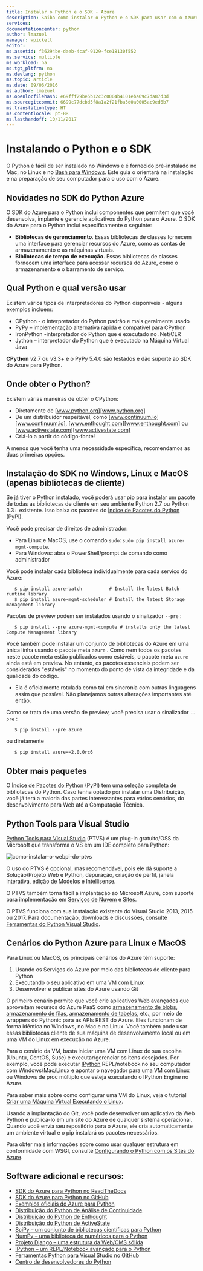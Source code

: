 ```yaml
---
title: Instalar o Python e o SDK - Azure
description: Saiba como instalar o Python e o SDK para usar com o Azure.
services: 
documentationcenter: python
author: lmazuel
manager: wpickett
editor: 
ms.assetid: f36294be-daeb-4caf-9129-fce18130f552
ms.service: multiple
ms.workload: na
ms.tgt_pltfrm: na
ms.devlang: python
ms.topic: article
ms.date: 09/06/2016
ms.author: lmazuel
ms.openlocfilehash: e69fff29be5b12c3c0004b4101eba69c7da87d3d
ms.sourcegitcommit: 6699c77dcbd5f8a1a2f21fba3d0a0005ac9ed6b7
ms.translationtype: HT
ms.contentlocale: pt-BR
ms.lasthandoff: 10/11/2017
---
```

# <a name="installing-python-and-the-sdk"></a>Instalando o Python e o SDK
O Python é fácil de ser instalado no Windows e é fornecido pré-instalado no Mac, no Linux e no [Bash para Windows](https://msdn.microsoft.com/commandline/wsl/about). Este guia o orientará na instalação e na preparação de seu computador para o uso com o Azure.

## <a name="whats-in-the-python-azure-sdk"></a>Novidades no SDK do Python Azure
O SDK do Azure para o Python inclui componentes que permitem que você desenvolva, implante e gerencie aplicativos do Python para o Azure. O SDK do Azure para o Python inclui especificamente o seguinte:

* **Bibliotecas de gerenciamento**. Essas bibliotecas de classes fornecem uma interface para gerenciar recursos do Azure, como as contas de armazenamento e as máquinas virtuais.
* **Bibliotecas de tempo de execução**. Essas bibliotecas de classes fornecem uma interface para acessar recursos do Azure, como o armazenamento e o barramento de serviço.

## <a name="which-python-and-which-version-to-use"></a>Qual Python e qual versão usar
Existem vários tipos de interpretadores do Python disponíveis - alguns exemplos incluem:

* CPython - o interpretador do Python padrão e mais geralmente usado
* PyPy – implementação alternativa rápida e compatível para CPython
* IronPython -interpretador do Python que é executado no .Net/CLR
* Jython – interpretador do Python que é executado na Máquina Virtual Java

**CPython** v2.7 ou v3.3+ e o PyPy 5.4.0 são testados e dão suporte ao SDK do Azure para Python.

## <a name="where-to-get-python"></a>Onde obter o Python?
Existem várias maneiras de obter o CPython:

* Diretamente de [www.python.org][www.python.org]
* De um distribuidor respeitável, como [www.continuum.io][www.continuum.io], [www.enthought.com][www.enthought.com] ou [www.activestate.com][www.activestate.com]
* Criá-lo a partir do código-fonte!

A menos que você tenha uma necessidade específica, recomendamos as duas primeiras opções.

## <a name="sdk-installation-on-windows-linux-and-macos-client-libraries-only"></a>Instalação do SDK no Windows, Linux e MacOS (apenas bibliotecas de cliente)
Se já tiver o Python instalado, você poderá usar pip para instalar um pacote de todas as bibliotecas de cliente em seu ambiente Python 2.7 ou Python 3.3+ existente. Isso baixa os pacotes do [Índice de Pacotes do Python][Python Package Index] (PyPI).

Você pode precisar de direitos de administrador:

* Para Linux e MacOS, use o comando `sudo`: `sudo pip install azure-mgmt-compute`.
* Para Windows: abra o PowerShell/prompt de comando como administrador

Você pode instalar cada biblioteca individualmente para cada serviço do Azure:

```console
   $ pip install azure-batch          # Install the latest Batch runtime library
   $ pip install azure-mgmt-scheduler # Install the latest Storage management library
```

Pacotes de preview podem ser instalados usando o sinalizador `--pre` :

```console
   $ pip install --pre azure-mgmt-compute # installs only the latest Compute Management library
```

Você também pode instalar um conjunto de bibliotecas do Azure em uma única linha usando o pacote meta `azure` . Como nem todos os pacotes neste pacote meta estão publicados como estáveis, o pacote meta `azure` ainda está em preview.
No entanto, os pacotes essenciais podem ser considerados "estáveis" no momento do ponto de vista da integridade e da qualidade do código.

* Ela é oficialmente rotulada como tal em sincronia com outras linguagens assim que possível.
  Não planejamos outras alterações importantes até então.

Como se trata de uma versão de preview, você precisa usar o sinalizador `--pre` :

```console
   $ pip install --pre azure
```

ou diretamente

```console
   $ pip install azure==2.0.0rc6
```

## <a name="getting-more-packages"></a>Obter mais paquetes
O [Índice de Pacotes do Python][Python Package Index] (PyPI) tem uma seleção completa de bibliotecas do Python.  Caso tenha optado por instalar uma Distribuição, você já terá a maioria das partes interessantes para vários cenários, do desenvolvimento para Web até a Computação Técnica.

## <a name="python-tools-for-visual-studio"></a>Python Tools para Visual Studio
[Python Tools para Visual Studio][Ferramentas do Python Visual Studio] (PTVS) é um plug-in gratuito/OSS da Microsoft que transforma o VS em um IDE completo para Python:

![como-instalar-o-webpi-do-ptvs](./media/python-how-to-install/how-to-install-python-ptvs.png)

O uso do PTVS é opcional, mas recomendável, pois ele dá suporte a Solução/Projeto Web e Python, depuração, criação de perfil, janela interativa, edição de Modelos e Intellisense.

O PTVS também torna fácil a implantação ao Microsoft Azure, com suporte para implementação em [Serviços de Nuvem](cloud-services/cloud-services-python-ptvs.md) e [Sites](app-service/app-service-web-overview.md).

O PTVS funciona com sua instalação existente do Visual Studio 2013, 2015 ou 2017.  Para documentação, downloads e discussões, consulte [Ferramentas do Python Visual Studio].  

## <a name="python-azure-scenarios-for-linux-and-macos"></a>Cenários do Python Azure para Linux e MacOS
Para Linux ou MacOS, os principais cenários do Azure têm suporte:

1. Usando os Serviços do Azure por meio das bibliotecas de cliente para Python
2. Executando o seu aplicativo em uma VM com Linux
3. Desenvolver e publicar sites do Azure usando Git

O primeiro cenário permite que você crie aplicativos Web avançados que aproveitam recursos do Azure PaaS como [armazenamento de blobs](virtual-machines/linux/quick-create-cli.md?toc=%2fazure%2fvirtual-machines%2flinux%2ftoc.json), [armazenamento de filas](storage/queues/storage-python-how-to-use-queue-storage.md), [armazenamento de tabelas](cosmos-db/table-storage-how-to-use-python.md), etc., por meio de wrappers do Pythonic para as APIs REST do Azure. Eles funcionam de forma idêntica no Windows, no Mac e no Linux.  Você também pode usar essas bibliotecas cliente de sua máquina de desenvolvimento local ou em uma VM do Linux em execução no Azure.

Para o cenário da VM, basta iniciar uma VM com Linux de sua escolha (Ubuntu, CentOS, Suse) e executar/gerenciar os itens desejados.  Por exemplo, você pode executar [IPython][IPython] REPL/notebook no seu computador com Windows/Mac/Linux e apontar o navegador para uma VM com Linux ou Windows de proc múltiplo que esteja executando o IPython Engine no Azure.

Para saber mais sobre como configurar uma VM do Linux, veja o tutorial [Criar uma Máquina Virtual Executando o Linux](virtual-machines/linux/quick-create-cli.md?toc=%2fazure%2fvirtual-machines%2flinux%2ftoc.json).

Usando a implantação do Git, você pode desenvolver um aplicativo da Web Python e publicá-lo em um site do Azure de qualquer sistema operacional.  Quando você envia seu repositório para o Azure, ele cria automaticamente um ambiente virtual e o pip instalará os pacotes necessários.

Para obter mais informações sobre como usar qualquer estrutura em conformidade com WSGI, consulte [Configurando o Python com os Sites do Azure](app-service/web-sites-python-configure.md).

## <a name="additional-software-and-resources"></a>Software adicional e recursos:
* [SDK do Azure para Python no ReadTheDocs](http://azure-sdk-for-python.readthedocs.io/en/latest/)
* [SDK do Azure para Python no GitHub](https://github.com/Azure/azure-sdk-for-python)
* [Exemplos oficiais do Azure para Python](https://azure.microsoft.com/documentation/samples/?platform=python)
* [Distribuição do Python de Análise de Continuidade][Continuum Analytics Python Distribution]
* [Distribuição do Python de Enthought][Enthought Python Distribution]
* [Distribuição do Python de ActiveState][ActiveState Python Distribution]
* [SciPy – um conjunto de bibliotecas científicas para Python][SciPy - A suite of Scientific Python libraries]
* [NumPy – uma biblioteca de numéricos para o Python][NumPy - A numerics library for Python]
* [Projeto Django – uma estrutura da Web/CMS sólida][Django Project - A mature web framework/CMS]
* [IPython – um REPL/Notebook avançado para o Python][IPython - an advanced REPL/Notebook for Python]
* [Ferramentas Python para Visual Studio no GitHub][Python Tools for Visual Studio on GitHub]
* [Centro de desenvolvedores do Python](/develop/python/)

[Continuum Analytics Python Distribution]: http://continuum.io
[Enthought Python Distribution]: http://www.enthought.com
[ActiveState Python Distribution]: http://www.activestate.com
[www.python.org]: http://www.python.org
[www.continuum.io]: http://continuum.io
[www.enthought.com]: http://www.enthought.com
[www.activestate.com]: http://www.activestate.com
[SciPy - A suite of Scientific Python libraries]: http://www.scipy.org
[NumPy - A numerics library for Python]: http://www.numpy.org
[Django Project - A mature web framework/CMS]: http://www.djangoproject.com
[IPython - an advanced REPL/Notebook for Python]: http://ipython.org
[IPython]: http://ipython.org
[Ferramentas do Python Visual Studio]: http://aka.ms/ptvs
[Python Tools for Visual Studio on GitHub]: https://github.com/microsoft/ptvs
[Python Package Index]: http://pypi.python.org/pypi
[Microsoft Azure SDK for Python 2.7]: http://go.microsoft.com/fwlink/?LinkId=254281
[Microsoft Azure SDK for Python 3.4]: http://go.microsoft.com/fwlink/?LinkID=516990
[blob storage]:storage/blobs/storage-python-how-to-use-blob-storage.md
